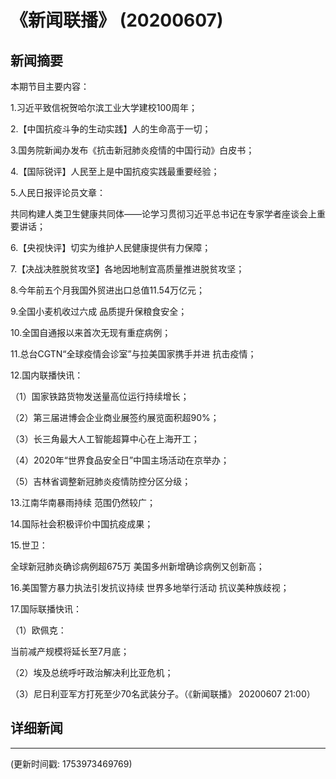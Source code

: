 # 《新闻联播》 (20200607)

## 新闻摘要

本期节目主要内容：

1.习近平致信祝贺哈尔滨工业大学建校100周年；

2.【中国抗疫斗争的生动实践】人的生命高于一切；

3.国务院新闻办发布《抗击新冠肺炎疫情的中国行动》白皮书；

4.【国际锐评】人民至上是中国抗疫实践最重要经验；

5.人民日报评论员文章：

共同构建人类卫生健康共同体——论学习贯彻习近平总书记在专家学者座谈会上重要讲话；

6.【央视快评】切实为维护人民健康提供有力保障；

7.【决战决胜脱贫攻坚】各地因地制宜高质量推进脱贫攻坚；

8.今年前五个月我国外贸进出口总值11.54万亿元；

9.全国小麦机收过六成 品质提升保粮食安全；

10.全国自通报以来首次无现有重症病例；

11.总台CGTN“全球疫情会诊室”与拉美国家携手并进 抗击疫情；

12.国内联播快讯：

（1）国家铁路货物发送量高位运行持续增长；

（2）第三届进博会企业商业展签约展览面积超90%；

（3）长三角最大人工智能超算中心在上海开工；

（4）2020年“世界食品安全日”中国主场活动在京举办；

（5）吉林省调整新冠肺炎疫情防控分区分级；

13.江南华南暴雨持续 范围仍然较广；

14.国际社会积极评价中国抗疫成果；

15.世卫：

全球新冠肺炎确诊病例超675万 美国多州新增确诊病例又创新高；

16.美国警方暴力执法引发抗议持续 世界多地举行活动 抗议美种族歧视；

17.国际联播快讯：

（1）欧佩克：

当前减产规模将延长至7月底；

（2）埃及总统呼吁政治解决利比亚危机；

（3）尼日利亚军方打死至少70名武装分子。（《新闻联播》 20200607 21:00）

## 详细新闻

---

(更新时间戳: 1753973469769)

